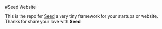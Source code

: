 #Seed Website

This is the repo for [Seed](http://seed.sergiom23.com "Seed Repo") a very tiny framework for your startups or website.
Thanks for share your love with **Seed**
